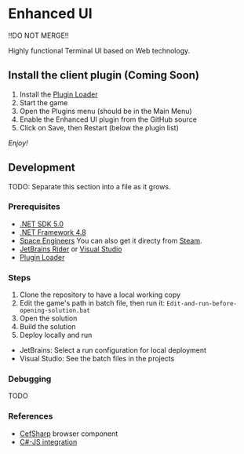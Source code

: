 # Enhanced UI

!!DO NOT MERGE!!

Highly functional Terminal UI based on Web technology.

## Install the client plugin (Coming Soon)

1. Install the [Plugin Loader](https://steamcommunity.com/sharedfiles/filedetails/?id=2407984968)
2. Start the game
3. Open the Plugins menu (should be in the Main Menu)
4. Enable the Enhanced UI plugin from the GitHub source
5. Click on Save, then Restart (below the plugin list)

*Enjoy!*

## Development

TODO: Separate this section into a file as it grows.

### Prerequisites

- [.NET SDK 5.0](https://dotnet.microsoft.com/download/dotnet/thank-you/sdk-5.0.401-windows-x64-installer)
- [.NET Framework 4.8](https://dotnet.microsoft.com/download/dotnet-framework/thank-you/net48-web-installer)
- [Space Engineers](https://www.spaceengineersgame.com/store/) You can also get it directy from [Steam](https://store.steampowered.com/app/244850/Space_Engineers/).
- [JetBrains Rider](https://www.jetbrains.com/rider/) or [Visual Studio](https://visualstudio.microsoft.com/)
- [Plugin Loader](https://steamcommunity.com/sharedfiles/filedetails/?id=2407984968)

### Steps

1. Clone the repository to have a local working copy
2. Edit the game's path in batch file, then run it: `Edit-and-run-before-opening-solution.bat`
3. Open the solution
4. Build the solution
5. Deploy locally and run
  - JetBrains: Select a run configuration for local deployment
  - Visual Studio: See the batch files in the projects

### Debugging

TODO

### References

- [CefSharp](https://github.com/cefsharp/) browser component
- [C#-JS integration](https://github.com/cefsharp/CefSharp/wiki/General-Usage#javascript-integration)